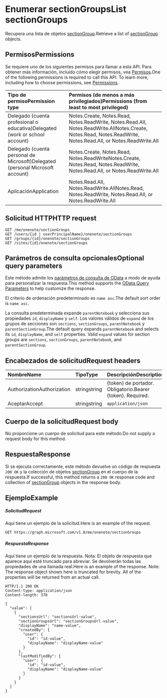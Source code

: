 # <a name="list-sectiongroups"></a><span data-ttu-id="94315-101">Enumerar sectionGroups</span><span class="sxs-lookup"><span data-stu-id="94315-101">List sectionGroups</span></span>

<span data-ttu-id="94315-102">Recupera una lista de objetos [sectionGroup](../resources/sectiongroup.md).</span><span class="sxs-lookup"><span data-stu-id="94315-102">Retrieve a list of [sectionGroup](../resources/sectiongroup.md) objects.</span></span>
## <a name="permissions"></a><span data-ttu-id="94315-103">Permisos</span><span class="sxs-lookup"><span data-stu-id="94315-103">Permissions</span></span>
<span data-ttu-id="94315-p101">Se requiere uno de los siguientes permisos para llamar a esta API. Para obtener más información, incluido cómo elegir permisos, vea [Permisos](../../../concepts/permissions_reference.md).</span><span class="sxs-lookup"><span data-stu-id="94315-p101">One of the following permissions is required to call this API. To learn more, including how to choose permissions, see [Permissions](../../../concepts/permissions_reference.md).</span></span>

|<span data-ttu-id="94315-106">Tipo de permiso</span><span class="sxs-lookup"><span data-stu-id="94315-106">Permission type</span></span>      | <span data-ttu-id="94315-107">Permisos (de menos a más privilegiados)</span><span class="sxs-lookup"><span data-stu-id="94315-107">Permissions (from least to most privileged)</span></span>              |
|:--------------------|:---------------------------------------------------------|
|<span data-ttu-id="94315-108">Delegado (cuenta profesional o educativa)</span><span class="sxs-lookup"><span data-stu-id="94315-108">Delegated (work or school account)</span></span> | <span data-ttu-id="94315-109">Notes.Create, Notes.Read, Notes.ReadWrite, Notes.Read.All, Notes.ReadWrite.All</span><span class="sxs-lookup"><span data-stu-id="94315-109">Notes.Create, Notes.Read, Notes.ReadWrite, Notes.Read.All, or Notes.ReadWrite.All</span></span>    |
|<span data-ttu-id="94315-110">Delegado (cuenta personal de Microsoft)</span><span class="sxs-lookup"><span data-stu-id="94315-110">Delegated (personal Microsoft account)</span></span> | <span data-ttu-id="94315-111">Notes.Create, Notes.Read, Notes.ReadWrite</span><span class="sxs-lookup"><span data-stu-id="94315-111">Notes.Create, Notes.Read, Notes.ReadWrite, Notes.Read.All, or Notes.ReadWrite.All</span></span>    |
|<span data-ttu-id="94315-112">Aplicación</span><span class="sxs-lookup"><span data-stu-id="94315-112">Application</span></span> | <span data-ttu-id="94315-113">Notes.Read.All, Notes.ReadWrite.All</span><span class="sxs-lookup"><span data-stu-id="94315-113">Notes.Read, Notes.ReadWrite, Notes.Read.All, or Notes.ReadWrite.All</span></span> |

## <a name="http-request"></a><span data-ttu-id="94315-114">Solicitud HTTP</span><span class="sxs-lookup"><span data-stu-id="94315-114">HTTP request</span></span>
<!-- { "blockType": "ignored" } -->
```http
GET /me/onenote/sectionGroups
GET /users/{id | userPrincipalName}/onenote/sectionGroups
GET /groups/{id}/onenote/sectionGroups
GET /sites/{id}/onenote/sectionGroups
```
## <a name="optional-query-parameters"></a><span data-ttu-id="94315-115">Parámetros de consulta opcionales</span><span class="sxs-lookup"><span data-stu-id="94315-115">Optional query parameters</span></span>
<span data-ttu-id="94315-116">Este método admite los [parámetros de consulta de OData](http://developer.microsoft.com/en-us/graph/docs/overview/query_parameters) a modo de ayuda para personalizar la respuesta.</span><span class="sxs-lookup"><span data-stu-id="94315-116">This method supports the [OData Query Parameters](http://developer.microsoft.com/en-us/graph/docs/overview/query_parameters) to help customize the response.</span></span>

<span data-ttu-id="94315-117">El criterio de ordenación predeterminado es `name asc`.</span><span class="sxs-lookup"><span data-stu-id="94315-117">The default sort order is `name asc`.</span></span>

<span data-ttu-id="94315-p102">La consulta predeterminada expande `parentNotebook` y selecciona sus propiedades `id`, `displayName` y `self`. Los valores válidos de `expand` de los grupos de secciones son `sections`, `sectionGroups`, `parentNotebook` y `parentSectionGroup`.</span><span class="sxs-lookup"><span data-stu-id="94315-p102">The default query expands `parentNotebook` and selects its `id`, `displayName`, and `self` properties. Valid `expand` values for section groups are `sections`, `sectionGroups`, `parentNotebook`, and `parentSectionGroup`.</span></span>

## <a name="request-headers"></a><span data-ttu-id="94315-120">Encabezados de solicitud</span><span class="sxs-lookup"><span data-stu-id="94315-120">Request headers</span></span>
| <span data-ttu-id="94315-121">Nombre</span><span class="sxs-lookup"><span data-stu-id="94315-121">Name</span></span>       | <span data-ttu-id="94315-122">Tipo</span><span class="sxs-lookup"><span data-stu-id="94315-122">Type</span></span> | <span data-ttu-id="94315-123">Descripción</span><span class="sxs-lookup"><span data-stu-id="94315-123">Description</span></span>|
|:-----------|:------|:----------|
| <span data-ttu-id="94315-124">Authorization</span><span class="sxs-lookup"><span data-stu-id="94315-124">Authorization</span></span>  | <span data-ttu-id="94315-125">string</span><span class="sxs-lookup"><span data-stu-id="94315-125">string</span></span>  | <span data-ttu-id="94315-p103">{token} de portador. Obligatorio.</span><span class="sxs-lookup"><span data-stu-id="94315-p103">Bearer {token}. Required.</span></span> |
| <span data-ttu-id="94315-128">Aceptar</span><span class="sxs-lookup"><span data-stu-id="94315-128">Accept</span></span> | <span data-ttu-id="94315-129">string</span><span class="sxs-lookup"><span data-stu-id="94315-129">string</span></span> | `application/json` |

## <a name="request-body"></a><span data-ttu-id="94315-130">Cuerpo de la solicitud</span><span class="sxs-lookup"><span data-stu-id="94315-130">Request body</span></span>
<span data-ttu-id="94315-131">No proporcione un cuerpo de solicitud para este método.</span><span class="sxs-lookup"><span data-stu-id="94315-131">Do not supply a request body for this method.</span></span>

## <a name="response"></a><span data-ttu-id="94315-132">Respuesta</span><span class="sxs-lookup"><span data-stu-id="94315-132">Response</span></span>

<span data-ttu-id="94315-133">Si se ejecuta correctamente, este método devuelve un código de respuesta `200 OK` y la colección de objetos [sectionGroup](../resources/sectiongroup.md) en el cuerpo de la respuesta.</span><span class="sxs-lookup"><span data-stu-id="94315-133">If successful, this method returns a `200 OK` response code and collection of [sectionGroup](../resources/sectiongroup.md) objects in the response body.</span></span>
## <a name="example"></a><span data-ttu-id="94315-134">Ejemplo</span><span class="sxs-lookup"><span data-stu-id="94315-134">Example</span></span>
##### <a name="request"></a><span data-ttu-id="94315-135">Solicitud</span><span class="sxs-lookup"><span data-stu-id="94315-135">Request</span></span>
<span data-ttu-id="94315-136">Aquí tiene un ejemplo de la solicitud.</span><span class="sxs-lookup"><span data-stu-id="94315-136">Here is an example of the request.</span></span>
<!-- {
  "blockType": "request",
  "name": "get_sectiongroups"
}-->
```http
GET https://graph.microsoft.com/v1.0/me/onenote/sectionGroups
```
##### <a name="response"></a><span data-ttu-id="94315-137">Respuesta</span><span class="sxs-lookup"><span data-stu-id="94315-137">Response</span></span>
<span data-ttu-id="94315-p104">Aquí tiene un ejemplo de la respuesta. Nota: El objeto de respuesta que aparece aquí esté truncado para abreviar. Se devolverán todas las propiedades de una llamada real.</span><span class="sxs-lookup"><span data-stu-id="94315-p104">Here is an example of the response. Note: The response object shown here is truncated for brevity. All of the properties will be returned from an actual call.</span></span>
<!-- {
  "blockType": "response",
  "truncated": true,
  "@odata.type": "microsoft.graph.sectiongroup",
  "isCollection": true
} -->
```http
HTTP/1.1 200 OK
Content-type: application/json
Content-length: 378

{
  "value": [
    {
      "sectionsUrl": "sectionsUrl-value",
      "sectionGroupsUrl": "sectionGroupsUrl-value",
      "displayName": "name-value",      
      "createdBy": {
        "user": {
          "id": "id-value",
          "displayName": "displayName-value"
        }
      },
      "lastModifiedBy": {
        "user": {
          "id": "id-value",
          "displayName": "displayName-value"
        }
      }
    }
  ]
}
```

<!-- uuid: 8fcb5dbc-d5aa-4681-8e31-b001d5168d79
2015-10-25 14:57:30 UTC -->
<!-- {
  "type": "#page.annotation",
  "description": "List sectionGroups",
  "keywords": "",
  "section": "documentation",
  "tocPath": ""
}-->